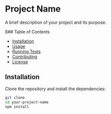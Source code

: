 # Project Name

A brief description of your project and its purpose.

ß## Table of Contents

- [Installation](#installation)
- [Usage](#usage)
- [Running Tests](#running-tests)
- [Contributing](#contributing)
- [License](#license)

## Installation

Clone the repository and install the dependencies:

```bash
git clone
cd your-project-name
npm install
